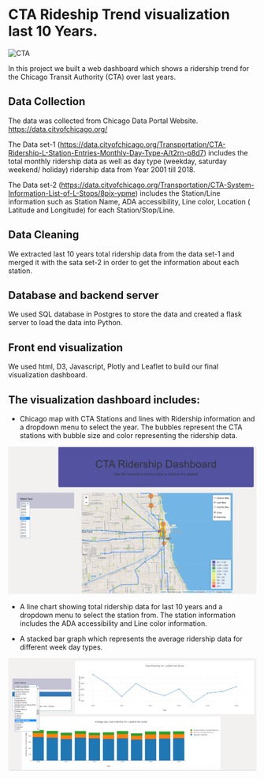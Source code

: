 # CTA Rideship Trend visualization last 10 Years.

![CTA](https://66.media.tumblr.com/342ad1138cd863a717668473ab34643b/tumblr_nn89tp0aMs1qa07aro4_500.gif)

In this project we built a web dashboard which shows a ridership trend for the Chicago Transit Authority (CTA) over last years.


## Data Collection

The data was collected from Chicago Data Portal Website.
https://data.cityofchicago.org/

The Data set-1 (https://data.cityofchicago.org/Transportation/CTA-Ridership-L-Station-Entries-Monthly-Day-Type-A/t2rn-p8d7) includes the total monthly ridership data as well as day type (weekday, saturday  weekend/ holiday) ridership data from Year 2001 till 2018.

The Data set-2 (https://data.cityofchicago.org/Transportation/CTA-System-Information-List-of-L-Stops/8pix-ypme) includes the Station/Line information such as Station Name, ADA accessibility, Line color, Location ( Latitude and Longitude) for each Station/Stop/Line.

## Data Cleaning

We extracted last 10 years total ridership data from the data set-1 and merged it with the sata set-2 in order to get the information about each station.

## Database and backend server

We used SQL database in Postgres to store the data and created a flask server to load the data into Python.

## Front end visualization

We used html, D3, Javascript, Plotly and Leaflet to build our final visualization dashboard.

## The visualization dashboard includes:
- Chicago map with CTA Stations and lines with Ridership information and a dropdown menu to select the year. The bubbles represent the CTA stations with bubble size and color representing the ridership data.

![CTA_Map](Images/CTA_Map.png)


- A line chart showing total ridership data for last 10 years and a dropdown menu to select the station from. The station information includes the ADA accessibility and Line color information.

- A stacked bar graph which represents the average ridership data for different week day types.

![Line](Images/Chart.png)